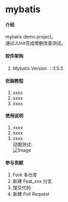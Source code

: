 # mybatis

#### 介绍
mybatis demo project。
<br/>通过JUnit完成增删改查测试。

#### 软件架构
1.  Mybatis Version ：3.5.3

#### 安装教程

1.  xxxx
2.  xxxx
3.  xxxx

#### 使用说明

1.  xxxx
2.  xxxx
3.  xxxx
<br/>动图测试:
<br/>![Image](https://github.com/GitHubForFrank/framework-integration-demo/blob/master/00-materials/md-images/test.gif)
#### 参与贡献

1.  Fork 本仓库
2.  新建 Feat_xxx 分支
3.  提交代码
4.  新建 Pull Request

